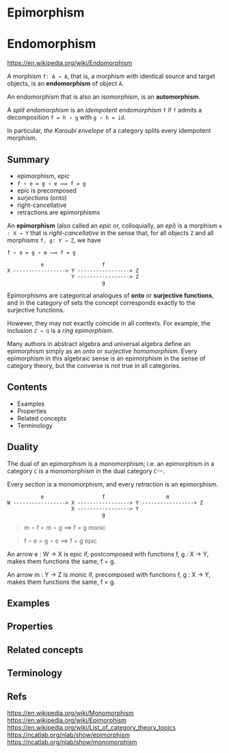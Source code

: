 # Epimorphism

# Endomorphism

https://en.wikipedia.org/wiki/Endomorphism

A morphism `f: A → A`, that is, a morphism with identical source and target objects, is an **endomorphism** of object `A`.

An endomorphism that is also an isomorphism, is an **automorphism**.

A *split endomorphism* is an *idempotent endomorphism* `f` if `f` admits a decomposition `f = h ∘ g` with `g ∘ h = id`.

In particular, *the Karoubi envelope* of a category splits every idempotent morphism.

## Summary
- epimorphism, epic
- `f ∘ e = g ∘ e ⟹ f = g`
- epic is precomposed
- *surjections* (onto)
- right-cancellative
- retractions are epimorphisms


An **epimorphism** (also called an *epic* or, colloquially, an *epi*) is a morphism `e : X → Y` that is *right-cancellative* in the sense that, for all objects `Z` and all morphisms `f, g: Y → Z`, we have 

`f ∘ e = g ∘ e ⟹ f = g`

```
           e                   f
X -----------------> Y -----------------> Z
                     Y -----------------> Z
                               g
```

Epimorphisms are categorical analogues of **onto** or **surjective functions**, and in the category of sets the concept corresponds exactly to the surjective functions.

However, they may not exactly coincide in all contexts. For example, the inclusion `ℤ → ℚ` is a *ring epimorphism*.


Many authors in abstract algebra and universal algebra define an epimorphism simply as an *onto or surjective homomorphism*. Every epimorphism in this algebraic sense is an epimorphism in the sense of category theory, but the converse is not true in all categories.


## Contents

- Examples
- Properties
- Related concepts
- Terminology

## Duality

The dual of an epimorphism is a monomorphism; i.e. an epimorphism in a category `C` is a monomorphism in the dual category `Cᵒᵖ`.

Every *section* is a monomorphism, and every *retraction* is an epimorphism.

```
           e                   f                    m
W -----------------> X -----------------> Y -----------------> Z
                     X -----------------> Y
                               g
```

>m ∘ f = m ∘ g ⟹ f = g     monic

>f ∘ e = g ∘ e ⟹ f = g     epic


An arrow e : W → X is epic if, postcomposed with functions f, g : X → Y, makes them functions the same, f = g.

An arrow m : Y → Z is monic if, precomposed with functions f, g : X → Y, makes them functions the same, f = g.

## Examples

## Properties

## Related concepts

## Terminology





## Refs

https://en.wikipedia.org/wiki/Monomorphism
https://en.wikipedia.org/wiki/Epimorphism
https://en.wikipedia.org/wiki/List_of_category_theory_topics
https://ncatlab.org/nlab/show/epimorphism
https://ncatlab.org/nlab/show/monomorphism
